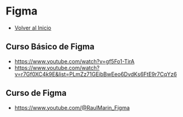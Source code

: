 # Figma
- [Volver al Inicio](../README.md)
## Curso Básico de Figma
- https://www.youtube.com/watch?v=gf5Fo1-TirA
- https://www.youtube.com/watch?v=r7Gf0XC4k9E&list=PLmZz71GEibBwEeo6DvdKs6FtE9r7CqYz6
## Curso de Figma
 - https://www.youtube.com/@RaulMarin_Figma


